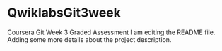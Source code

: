 # QwiklabsGit3week
Coursera Git Week 3 Graded Assessment
I am editing the README file. Adding some more details about the project description.
